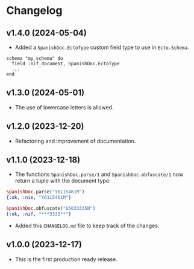 # Changelog

## v1.4.0 (2024-05-04)

* Added a `SpanishDoc.EctoType` custom field type to use in `Ecto.Schema`.

```
schema "my_schema" do
  field :nif_document, SpanishDoc.EctoType
  ...
end
```

## v1.3.0 (2024-05-01)

* The use of lowercase letters is allowed.

## v1.2.0 (2023-12-20)

* Refactoring and improvement of documentation.

## v1.1.0 (2023-12-18)

* The functions `SpanishDoc.parse/1` and `SpanishDoc.obfuscate/1` now return a
tuple with the document type:

```elixir
SpanishDoc.parse("Y6115461M")
{:ok, :nie, "Y6115461M"}

SpanishDoc.obfuscate("85033335N")
{:ok, :nif, "***3333**"}
```

* Added this `CHANGELOG.md` file to keep track of the changes.

## v1.0.0 (2023-12-17)

* This is the first production ready release.
